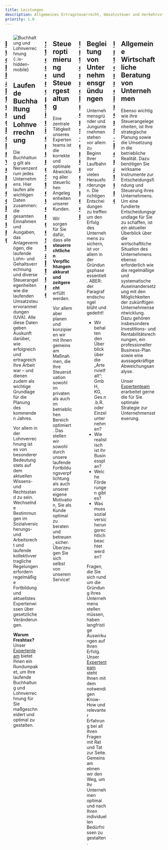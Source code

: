 ```yaml
---
title: Leistungen
description: Allgemeines Ertragsteuerrecht, Umsatzsteuer und Verkehrssteuern, Gründung und Begleitung von Start-Up Unternehmen, Beratung bei Betriebsübernahmen & Betriebsaufgaben sowie Umgründungen, betriebswirtschaftliche Beratung
priority: 1.0
---
```



<div class="columns is-multiline">
<div class="column is-3">
  <a href="#laufende-buchhaltung-und-lohnverrechnung" class="link">
    <h2 class="is-size-4">Buchhaltung<br>Lohnverrechnung</h2>
  </a>
</div>
<div class="column is-full is-hidden-tablet info" markdown="1" id="0">

![Buchhaltung und Lohnverrechnung](/images/leistungen.jpg "Buchhaltung und Lohnverrechnung"){:.is-hidden-mobile}

## Laufende Buchhaltung und Lohnverrechnung

Die Buchhaltung gilt als Nervenzentrum jedes Unternehmens. Hier laufen alle wichtigen Daten zusammen: die gesamten Einnahmen und Ausgaben, das Anlagevermögen, die laufende Lohn- und Gehaltsverrechnung und diverse Steuerangelegenheiten wie die laufenden Umsatzsteuervoranmeldungen (UVA). Alle diese Daten geben Auskunft darüber, wie erfolgreich und ertragreich Ihre Arbeit war – und dienen zudem als wichtige Grundlage für die Planung des kommenden Jahres.

Vor allem in der Lohnverrechnung ist es von besonderer Bedeutung stets auf dem aktuellen Wissens- und Rechtsstand zu sein. Wechselnde Bestimmungen im Sozialversicherungs- und Arbeitsrecht und laufende kollektivvertragliche Regelungen erfordern regelmäßige Fortbildung und aktuellstes Expertenwissen über gesetzliche Veränderungen.

**Warum Freshtax?**  
Unser [Expertenteam](/team) bietet Ihnen ein Rundumpaket, um Ihre laufende Buchhaltung und Lohnverrechnung für Sie maßgeschneidert und optimal zu gestalten.

</div>
<div class="column is-3">
  <a href="#steueroptimierung-und-steuergestaltung" class="link">
    <h2 class="is-size-4">Steueroptimierung<br>Steuergestaltung</h2>
  </a>
</div>
<div class="column is-full is-hidden-tablet info" markdown="1" id="1">

## Steueroptimierung und Steuergestaltung

Eine zentrale Tätigkeit unseres Expertenteams ist die korrekte und optimale Abwicklung aller steuerlichen Angelegenheiten unserer Kunden. 

Wir sorgen für Sie dafür, dass alle **steuerrechtlichen Verpflichtungen akkurat und zeitgerecht** erfüllt werden.

Vor allem aber planen und konzipieren wir mit Ihnen gemeinsam Maßnahmen, die Ihre Steuersituation sowohl im privaten als auch im betrieblichen Bereich optimiert. Das stellen wir sowohl durch unsere laufende Fortbildungsverpflichtung als auch unserer eigene Motivation, Sie als Kunde optimal zu beraten und betreuen, sicher. Überzeugen Sie sich selbst von unserem Service!

</div>
<div class="column is-3">
  <a href="#begleitung-von-unternehmensgrndungen" class="link">
    <h2 class="is-size-4">Unternehmens-<br>gründungen</h2>
  </a>
</div>
<div class="column is-full is-hidden-tablet info" markdown="1" id="2">

## Begleitung von Unternehmensgründungen 

Unternehmensgründer und Jungunternehmen stehen vor allem zu Beginn Ihrer Laufbahn vor vielen Herausforderungen. Die richtigen Entscheidungen zu treffen um den Erfolg des Unternehmens zu sichern, ist vor allem in der Gründungsphase essentiell. ABER: der Paragrafendschungel blüht und gedeiht! 

* Wir behalten den Überblick über die „Artenvielfalt“: GmbH, KG, Ges.n.b.R. oder Einzelunternehmen?
* Wie realistisch ist ihr Businessplan?
* Welche Förderungen gibt es?
* Was muss sozialversicherungsrechtlich beachtet werden?

Fragen, die Sie sich rund um die Gründung ihres Unternehmens stellen müssen, haben langfristige Auswirkungen auf Ihren Erfolg. Unser [Expertenteam](/team) steht Ihnen mit dem notwendigen Know-How und relevanter Erfahrung bei all Ihren Fragen mit Rat und Tat zur Seite. Gemeinsam ebnen wir den Weg, um Ihr Unternehmen optimal und nach Ihren individuellen Bedürfnissen zu gestalten.

</div>
<div class="column is-3">
  <a href="#allgemeine-wirtschaftliche-beratung-von-unternehmen" class="link">
    <h2 class="is-size-4">Unternehmens-<br>beratung</h2>
  </a>
</div>
<div class="column is-full is-hidden-tablet info" markdown="1" id="3">

## Allgemeine Wirtschaftliche Beratung von Unternehmen 

Ebenso wichtig wie ihre Steuerangelegenheiten, ist Ihre strategische Planung sowie die Umsetzung in die betriebliche Realität. Dazu benötigen Sie wirksame Instrumente zur Entscheidungsfindung und Steuerung ihres Unternehmens. Um eine fundierte Entscheidungsgrundlage für Sie zu schaffen, ist ein aktueller Überblick über die wirtschaftliche Situation des Unternehmens ebenso erforderlich wie die regelmäßige und systematische Auseinandersetzung mit den Möglichkeiten der zukünftigen Unternehmensentwicklung. Dazu gehören insbesondere Investitions- und Rentabilitätsrechnungen, ein professioneller Business-Plan sowie eine aussagekräftige Abweichungsanalyse. 

Unser [Expertenteam](/team) erarbeitet gerne die für Sie optimale Strategie zur Unternehmenssteuerung.

</div>
<div class="column is-full is-hidden-mobile" id="desktop"></div>
</div>


<script>
  var links = document.getElementsByClassName('link');

  Array.prototype.forEach.call(links, function(link, i) { 
    link.addEventListener('click', function (e) {
      e.preventDefault();
      toggle(i + '');
    });
  });

  var toggle = function (id) {
    var all = document.getElementsByClassName('info'),
        elem = document.getElementById(id),
        desktop = document.getElementById('desktop');

    if(window.innerWidth < 768) {
      // close all others
      Array.prototype.forEach.call(all, function(el) {
        if(el.id !== id) {
          el.classList.remove('open');
        }
      });
      elem.classList.toggle('open');
    } else {
      desktop.innerHTML = desktop.innerHTML === elem.innerHTML ? '' : elem.innerHTML; 
    }

    if(elem.classList.contains('open')) {
      elem.getElementsByTagName('h2')[0].scrollIntoView({ behavior: 'smooth' });
      // window.scrollBy({ top: 80, left: 0, behavior: 'smooth' }); // 80px = fixed header
    }
    
  };
</script>



